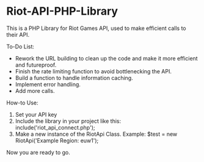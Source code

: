 # Riot-API-PHP-Library
This is a PHP Library for Riot Games API, used to make efficient calls to their API.

To-Do List:
- Rework the URL building to clean up the code and make it more efficient and futureproof.
- Finish the rate limiting function to avoid bottlenecking the API.
- Build a function to handle information caching.
- Implement error handling.
- Add more calls.

How-to Use:
1. Set your API key
2. Include the library in your project like this: include('riot_api_connect.php');
3. Make a new instance of the RiotApi Class. Example: $test = new RiotApi('Example Region: euw1');

Now you are ready to go.

